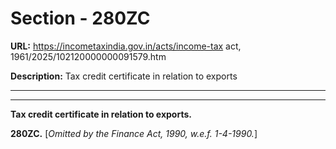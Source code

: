 # Section - 280ZC

**URL:** https://incometaxindia.gov.in/acts/income-tax act, 1961/2025/102120000000091579.htm

**Description:** Tax credit certificate in relation to exports

---

****

**Tax credit certificate in relation to exports.**

**280ZC.** [_Omitted by the Finance Act, 1990, w.e.f. 1-4-1990._]